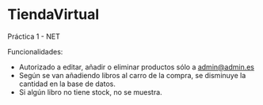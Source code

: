 # TiendaVirtual
Práctica 1 - NET

Funcionalidades:

- Autorizado a editar, añadir o eliminar productos sólo a admin@admin.es
- Según se van añadiendo libros al carro de la compra, se disminuye la cantidad en la base de datos.
- Si algún libro no tiene stock, no se muestra.

